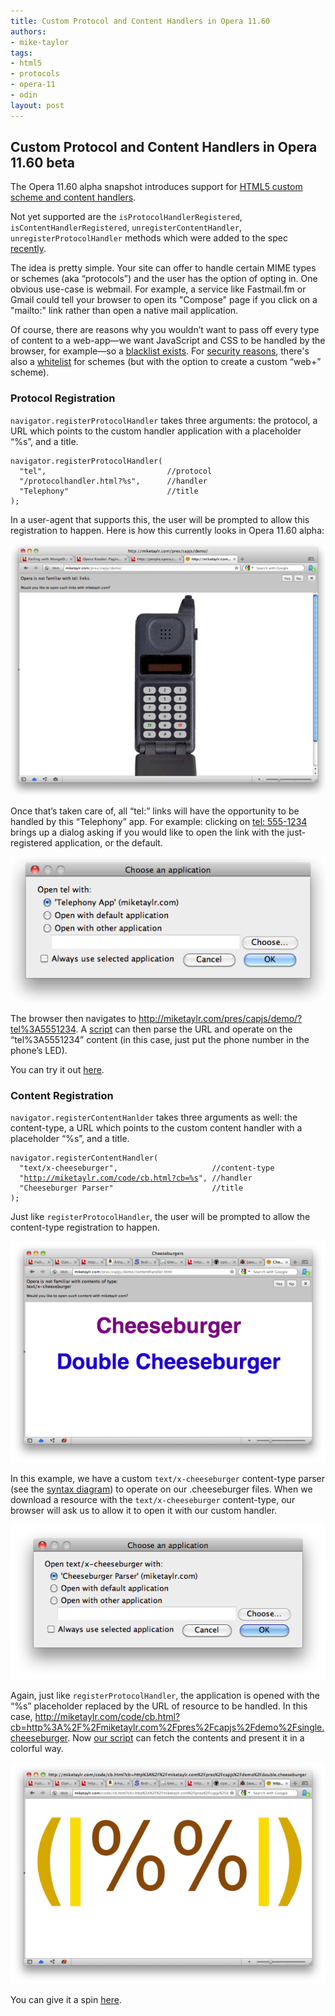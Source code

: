 ```yaml
---
title: Custom Protocol and Content Handlers in Opera 11.60
authors:
- mike-taylor
tags:
- html5
- protocols
- opera-11
- odin
layout: post
---
```

<h2 id="custom_protocol_and_content_handlers_in_opera_1160_beta">Custom Protocol and Content Handlers in Opera 11.60 beta</h2>

<p>The Opera 11.60 alpha snapshot introduces support for <a href="http://www.whatwg.org/specs/web-apps/current-work/#custom-handlers">HTML5 custom scheme and content handlers</a>.</p>

<p>Not yet supported are the <code>isProtocolHandlerRegistered</code>, <code>isContentHandlerRegistered</code>, <code>unregisterContentHandler</code>, <code>unregisterProtocolHandler</code> methods which were added to the spec <a href="http://html5.org/tools/web-apps-tracker?from=6523&amp;amp;to=6524">recently</a>.</p>

<p>The idea is pretty simple. Your site can offer to handle certain MIME types or schemes (aka &#8220;protocols&#8221;) and the user has the option of opting in. One obvious use-case is webmail. For example, a service like Fastmail.fm or Gmail could tell your browser to open its &quot;Compose&quot; page if you click on a &quot;mailto:&quot; link rather than open a native mail application.</p>

<p>Of course, there are reasons why you wouldn&#8217;t want to pass off every type of content to a web-app&#x2014;we want JavaScript and CSS to be handled by the browser, for example&#x2014;so a <a href="http://www.whatwg.org/specs/web-apps/current-work/multipage/timers.html#type-blacklist">blacklist exists</a>. For <a href="http://lists.whatwg.org/htdig.cgi/whatwg-whatwg.org/2011-April/031220.html">security reasons</a>, there&#39;s also a <a href="http://www.whatwg.org/specs/web-apps/current-work/multipage/timers.html#whitelisted-scheme">whitelist</a> for schemes (but with the option to create a custom &#8220;web+&#8221; scheme).</p>

<h3 id="protocol_registration">Protocol Registration</h3>

<p><code>navigator.registerProtocolHandler</code> takes three arguments: the protocol, a URL which points to the custom handler application with a placeholder &#8220;%s&#8221;, and a title.</p>

<p><pre><code>navigator.registerProtocolHandler(
  &quot;tel&quot;,                           //protocol
  &quot;/protocolhandler.html?%s&quot;,      //handler
  &quot;Telephony&quot;                      //title
);
</code></pre></p>

<p>In a user-agent that supports this, the user will be prompted to allow this registration to happen. Here is how this currently looks in Opera 11.60 alpha:</p>

<span class='img'><img alt='' src='/blog/custom-protocol-and-content-handlers/0registerprotocol.png' /></span>


<p>Once that&#8217;s taken care of, all &#8220;tel:&#8221; links will have the opportunity to be handled by this &#8220;Telephony&#8221; app. For example: clicking on <a href="tel:5551234">tel: 555-1234</a> brings up a dialog asking if you would like to open the link with the just-registered application, or the default. </p><span class='img'><img alt='' src='/blog/custom-protocol-and-content-handlers/contentchoice.png' /></span>

<p>The browser then navigates to <a href="http://miketaylr.com/pres/capjs/demo/?tel%3A5551234" target="_blank">http://miketaylr.com/pres/capjs/demo/?tel%3A5551234</a>. A <a href="http://miketaylr.com/pres/capjs/demo/app.js">script</a> can then parse the URL and operate on the &#8220;tel%3A5551234&#8221; content (in this case, just put the phone number in the phone&#8217;s LED).</p>

<p>You can try it out <a href="http://miketaylr.com/pres/capjs/demo/">here</a>.</p>

<h3 id="content_registration">Content Registration</h3>

<p><code>navigator.registerContentHanlder</code> takes three arguments as well: the content-type, a URL which points to the custom content handler with a placeholder &#8220;%s&#8221;, and a title.</p>

<p><pre><code>navigator.registerContentHandler(
  &quot;text/x-cheeseburger&quot;,                     //content-type
  &quot;<a href="http://miketaylr.com/code/cb.html?cb=%s" target="_blank">http://miketaylr.com/code/cb.html?cb=%s</a>&quot;, //handler
  &quot;Cheeseburger Parser&quot;                      //title
);
</code></pre></p>

<p>Just like <code>registerProtocolHandler</code>, the user will be prompted to allow the content-type registration to happen.</p><span class='img'><img alt='' src='/blog/custom-protocol-and-content-handlers/0registercontent.png' /></span>


<p>In this example, we have a custom <code>text/x-cheeseburger</code> content-type parser (see the <a href="http://miketaylr.com/pres/capjs/?full#cheeseburger-syntax">syntax diagram</a>) to operate on our .cheeseburger files. When we download a resource with the <code>text/x-cheeseburger</code> content-type, our browser will ask us to allow it to open it with our custom handler.</p><span class='img'><img alt='' src='/blog/custom-protocol-and-content-handlers/opencontent.png' /></span>

<p>Again, just like <code>registerProtocolHandler</code>, the application is opened with the &#8220;%s&#8221; placeholder replaced by the URL of resource to be handled. In this case, <a href="http://miketaylr.com/code/cb.html?cb=http%3A%2F%2Fmiketaylr.com%2Fpres%2Fcapjs%2Fdemo%2Fsingle.cheeseburger" target="_blank">http://miketaylr.com/code/cb.html?cb=http%3A%2F%2Fmiketaylr.com%2Fpres%2Fcapjs%2Fdemo%2Fsingle.cheeseburger</a>. Now <a href="http://miketaylr.com/code/cb.js">our script</a> can fetch the contents and present it in a colorful way.</p><span class='img'><img alt='' src='/blog/custom-protocol-and-content-handlers/0cb.png' /></span>

You can give it a spin <a href="http://miketaylr.com/pres/capjs/demo/contenthandler.html">here</a>.

